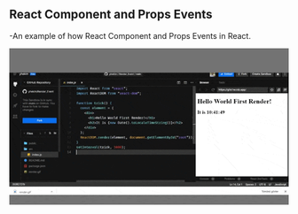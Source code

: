 ## React Component and Props Events

-An example of how React Component and Props Events in React.

![gif](https://raw.githubusercontent.com/yhekim/React_Render/main/1.gif)
